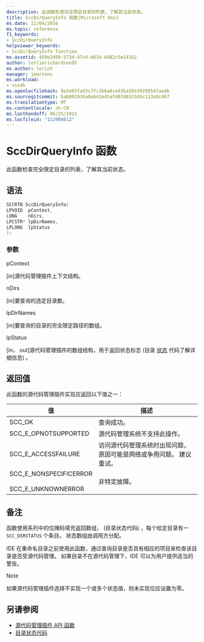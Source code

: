 ```yaml
---
description: 此函数检查完全限定目录的列表，了解其当前状态。
title: SccDirQueryInfo 函数|Microsoft Docs
ms.date: 11/04/2016
ms.topic: reference
f1_keywords:
- SccDirQueryInfo
helpviewer_keywords:
- SccDirQueryInfo function
ms.assetid: 459e2d99-573d-47c4-b834-6d82c5e14162
author: leslierichardson95
ms.author: lerich
manager: jmartens
ms.workload:
- vssdk
ms.openlocfilehash: 9a3e65fa03c7fc2b6a8ce83ba2bb39250547aadb
ms.sourcegitcommit: bab002936a9a642e45af407d652345c113a9c467
ms.translationtype: MT
ms.contentlocale: zh-CN
ms.lasthandoff: 06/25/2021
ms.locfileid: "112904612"
---
```

# <a name="sccdirqueryinfo-function"></a>SccDirQueryInfo 函数
此函数检查完全限定目录的列表，了解其当前状态。

## <a name="syntax"></a>语法

```cpp
SCCRTN SccDirQueryInfo(
LPVOID  pContext,
LONG    nDirs,
LPCSTR* lpDirNames,
LPLONG  lpStatus
);
```

### <a name="parameters"></a>参数
 pContext

[in]源代码管理插件上下文结构。

 nDirs

[in]要查询的选定目录数。

 lpDirNames

[in]要查询的目录的完全限定路径的数组。

 lpStatus

[in， out]源代码管理插件的数组结构，用于返回状态标志 (目录 [状态](../extensibility/directory-status-code-enumerator.md) 代码了解详细信息) 。

## <a name="return-value"></a>返回值
 此函数的源代码管理插件实现应返回以下值之一：

|值|描述|
|-----------|-----------------|
|SCC_OK|查询成功。|
|SCC_E_OPNOTSUPPORTED|源代码管理系统不支持此操作。|
|SCC_E_ACCESSFAILURE|访问源代码管理系统时出现问题，原因可能是网络或争用问题。 建议重试。|
|SCC_E_NONSPECIFICERROR<br /><br /> SCC_E_UNKNOWNERROR|非特定故障。|

## <a name="remarks"></a>备注
 函数使用系列中的位掩码填充返回数组， (目录状态代码) ，每个给定目录有一 `SCC_DIRSTATUS` 个[](../extensibility/directory-status-code-enumerator.md)条目。 状态数组由调用方分配。

 IDE 在重命名目录之前使用此函数，通过查询目录是否具有相应的项目来检查该目录是否受源代码管理。 如果目录不在源代码管理下，IDE 可以为用户提供适当的警告。

> [!NOTE]
> 如果源代码管理插件选择不实现一个或多个状态值，则未实现位应设置为零。

## <a name="see-also"></a>另请参阅
- [源代码管理插件 API 函数](../extensibility/source-control-plug-in-api-functions.md)
- [目录状态代码](../extensibility/directory-status-code-enumerator.md)
